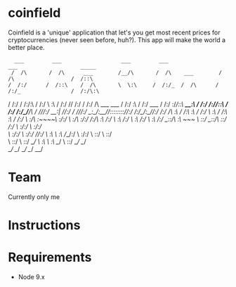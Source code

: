# coinfield

Coinfield is a 'unique' application that let's you get most recent prices for cryptocurrencies (never seen before, huh?). This app will make the world a better place.

      ___         ___                   ___         ___                 ___                    _____    
     /  /\       /  /\      ___        /__/\       /  /\    ___        /  /\                  /  /::\   
    /  /:/      /  /::\    /  /\       \  \:\     /  /:/_  /  /\      /  /:/_                /  /:/\:\  
   /  /:/      /  /:/\:\  /  /:/        \  \:\   /  /:/ /\/  /:/     /  /:/ /\  ___     ___ /  /:/  \:\ 
  /  /:/  ___ /  /:/  \:\/__/::\    _____\__\:\ /  /:/ /:/__/::\    /  /:/ /:/_/__/\   /  //__/:/ \__\:|
 /__/:/  /  //__/:/ \__\:\__\/\:\__/__/::::::::/__/:/ /:/\__\/\:\__/__/:/ /:/ /\  \:\ /  /:\  \:\ /  /:/
 \  \:\ /  /:\  \:\ /  /:/  \  \:\/\  \:\~~\~~\\  \:\/:/    \  \:\/\  \:\/:/ /:/\  \:\  /:/ \  \:\  /:/ 
  \  \:\  /:/ \  \:\  /:/    \__\::/\  \:\  ~~~ \  \::/      \__\::/\  \::/ /:/  \  \:\/:/   \  \:\/:/  
   \  \:\/:/   \  \:\/:/     /__/:/  \  \:\      \  \:\      /__/:/  \  \:\/:/    \  \::/     \  \::/   
    \  \::/     \  \::/      \__\/    \  \:\      \  \:\     \__\/    \  \::/      \__\/       \__\/    
     \__\/       \__\/                 \__\/       \__\/               \__\/                            

# Team
Currently only me

# Instructions

# Requirements

* Node 9.x 
